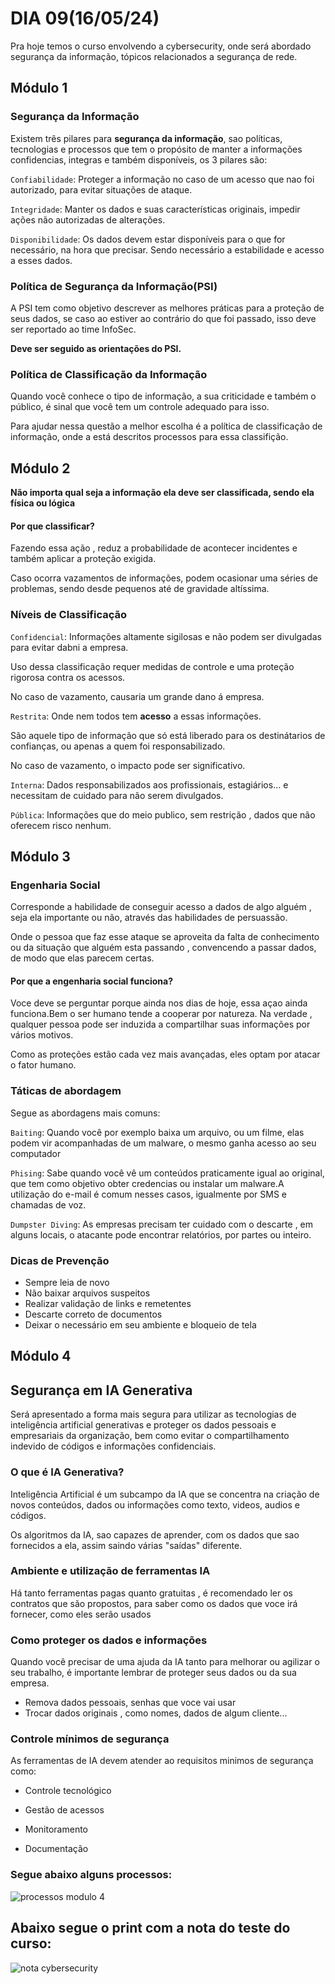 # DIA 09(16/05/24)

Pra hoje temos o curso envolvendo a cybersecurity, onde será abordado segurança da informação, tópicos relacionados a segurança de rede.

## Módulo 1

### Segurança da Informação

Existem três pilares para **segurança da informação**, sao políticas, tecnologias e processos que tem o propósito de manter a informações confidencias, integras e também disponíveis, os 3 pilares são:

`Confiabilidade`: Proteger a informação no caso de um acesso que nao foi autorizado, para evitar situações de ataque.

`Integridade`: Manter os dados e suas características originais, impedir ações não autorizadas de alterações.

`Disponibilidade`: Os dados devem estar disponíveis para o que for necessário, na hora que precisar. Sendo necessário a estabilidade e acesso a esses dados.

### Política de Segurança da Informação(PSI)

A PSI tem como objetivo descrever as melhores práticas para a proteção de seus dados, se caso ao estiver ao contrário do que foi passado, isso deve ser reportado  ao time InfoSec.

**Deve ser seguido as orientações do PSI.**

### Política de Classificação da Informação

Quando você conhece  o tipo de informação, a sua criticidade e também o público, é sinal que você tem um controle adequado para isso.

Para ajudar nessa questão a melhor escolha é a política de classificação de informação, onde a está descritos processos para essa classifição.

## Módulo 2

**Não importa qual seja a informação ela deve ser classificada, sendo ela física ou lógica**

#### **Por que classificar?**

Fazendo essa ação , reduz a probabilidade de acontecer incidentes e também aplicar a proteção exigida.

Caso ocorra vazamentos de informações, podem ocasionar uma séries de problemas, sendo desde pequenos até de gravidade altíssima.

### Níveis de Classificação

`Confidencial`: Informações altamente sigilosas e não podem ser divulgadas para evitar dabni a empresa.

Uso dessa classificação requer medidas de controle e uma proteção rigorosa contra os acessos.

No caso de vazamento, causaria um grande dano á empresa.

`Restrita`: Onde nem todos tem **acesso** a essas informações.

São aquele tipo de informação que só está liberado para os destinátarios de confianças, ou apenas a quem foi responsabilizado.

No caso de vazamento, o impacto pode ser significativo.

`Interna`: Dados responsabilizados aos profissionais, estagiários... e necessitam de cuidado para não serem divulgados.

`Pública`: Informações que do meio publico, sem restrição , dados que não oferecem risco nenhum.

## Módulo 3

### Engenharia Social

Corresponde  a habilidade de conseguir acesso a dados de algo alguém , seja ela importante ou não, através das habilidades de persuassão.

Onde o pessoa que faz esse ataque se aproveita da falta de conhecimento ou da situação que alguém esta passando , convencendo a passar dados, de modo que elas parecem certas.

#### Por que a engenharia social funciona?

Voce deve se perguntar porque ainda nos dias de hoje, essa açao ainda funciona.Bem o ser humano tende a cooperar por natureza.
Na verdade , qualquer pessoa pode ser induzida a compartilhar suas informações por vários motivos.

Como as proteções estão cada vez mais avançadas, eles optam por atacar o fator humano.

### Táticas de abordagem

Segue as abordagens mais comuns:

`Baiting`: Quando você por exemplo baixa um arquivo, ou um filme, elas podem vir acompanhadas de um malware, o mesmo ganha acesso ao seu computador

`Phising`: Sabe quando você vê um conteúdos praticamente igual ao original, que tem como objetivo obter credencias ou instalar um malware.A utilização do e-mail é comum nesses casos, igualmente por SMS e chamadas de voz.

`Dumpster Diving`: As empresas precisam ter cuidado com o descarte , em alguns locais, o atacante pode encontrar relatórios, por partes ou inteiro.

### Dicas de Prevenção

- Sempre leia de novo
- Não baixar arquivos suspeitos
- Realizar validação de links e remetentes
- Descarte correto de documentos
- Deixar o necessário em seu ambiente e bloqueio de tela

## Módulo 4

## Segurança em IA Generativa

Será apresentado a forma mais segura para utilizar as tecnologias de inteligência artificial generativas e proteger os dados pessoais e empresariais da organização, bem como evitar o compartilhamento indevido de códigos e informações confidenciais.

### O que é IA Generativa?

Inteligência Artificial é um subcampo da IA que se concentra na criação de novos conteúdos, dados ou informações como texto, videos, audios e códigos.

Os algoritmos da IA, sao capazes de aprender, com os dados que sao fornecidos a ela, assim saindo várias "saídas" diferente.

### Ambiente e utilização de ferramentas IA

Há tanto ferramentas pagas quanto gratuitas , é recomendado ler os contratos que são propostos, para saber como os dados que voce irá fornecer, como eles serão usados

### Como proteger os dados e informações

Quando você precisar de uma ajuda da IA tanto para melhorar ou agilizar o seu trabalho, é importante lembrar de proteger seus dados ou da sua empresa.

- Remova dados pessoais, senhas que voce vai usar 
- Trocar dados originais , como nomes, dados de algum cliente...

### Controle mínimos de segurança

As ferramentas de IA devem atender ao requisitos minimos de segurança como:

- Controle tecnológico

- Gestão de acessos

- Monitoramento 

- Documentação

### Segue abaixo alguns processos: 
![processos modulo 4](https://github.com/KaueRuchinski/EstagioUOL/assets/169190339/0b11ccdf-2680-4440-b778-22924434567d)

## Abaixo segue o print com a nota do teste do curso:

![nota cybersecurity](https://github.com/KaueRuchinski/EstagioUOL/assets/169190339/5b0c3e43-68c3-46d2-bce9-5b7bf5d1aab3)
